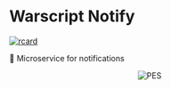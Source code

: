# Warscript Notify

[![rcard](https://goreportcard.com/badge/github.com/HotCodeGroup/warscript-notify)](https://goreportcard.com/report/github.com/HotCodeGroup/warscript-notify)

🔔 Microservice for notifications

<p align="center">
  <img src="https://www.igneous.io/hs-fs/hubfs/gopher3.png?width=400&height=214&name=gopher3.png" alt="PES"/>
</p>
